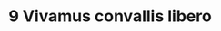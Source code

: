 ---
title: 9 Vivamus convallis libero
image: 09.jpg
thumbnail: 09.jpg
caption: 9 Sed velit lacus, laoreet at venenatis convallis in lorem tincidunt.
---
